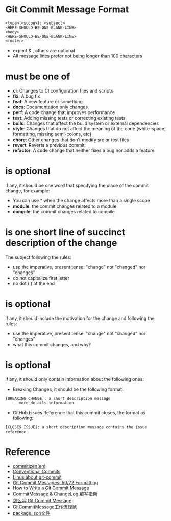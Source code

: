 # Git Commit Message Format

```
<type>(<scope>): <subject>
<HERE-SHOULD-BE-ONE-BLANK-LINE>
<body>
<HERE-SHOULD-BE-ONE-BLANK-LINE>
<footer>
```

- expect <type> & <subject>, others are optional
- All message lines prefer not being longer than 100 characters

# <type> must be one of
- **ci**: Changes to CI configuration files and scripts
- **fix**: A bug fix
- **feat**: A new feature or something
- **docs**: Documentation only changes
- **perf**: A code change that improves performance
- **test**: Adding missing tests or correcting existing tests
- **build**: Changes that affect the build system or external dependencies
- **style**: Changes that do not affect the meaning of the code (white-space, formatting, missing semi-colons, etc)
- **chore**: Other changes that don't modify src or test files
- **revert**: Reverts a previous commit
- **refactor**: A code change that neither fixes a bug nor adds a feature

# <scope> is optional

<scope> if any, it should be one word that specifying the place of the commit change, for example:

- You can use * when the change affects more than a single scope
- **module**: the commit changes related to a module
- **compile**: the commit changes related to compile

# <subject> is one short line of succinct description of the change

The subject following the rules:

- use the imperative, present tense: "change" not "changed" nor "changes"
- do not capitalize first letter
- no dot (.) at the end

# <body> is optional

<body> if any, it should include the motivation for the change and following the rules:

- use the imperative, present tense: "change" not "changed" nor "changes"
- what this commit changes, and why?

# <footer> is optional

<footer> if any, it should only contain information about the following ones:

- Breaking Changes, it should be the following format:
```
[BREAKING CHANGE]: a short description message
    - more details information
```

- GitHub Issues Reference that this commit closes, the format as following:
```
[CLOSES ISSUE]: a short description message contains the issue reference
```

# Reference
- [commitizen(en)][commitizen_url]
- [Conventional Commits][conventionalcommits_url]
- [Linus about git-commit][linus_about_git_commit_url]
- [Git Commit Messages: 50/72 Formatting][git_commit_msg_50_72_url]
- [How to Write a Git Commit Message][how_to_write_git_msg_url]
- [CommitMessage & ChangeLog 编写指南][gitmsg_and_changelog_url]
- [怎么写 Git Commit Message][cn_how_to_write_git_msg_url]
- [GitCommitMessage工作流规范][commitizen_usage_example_url]
- [package.json文件][what_is_package_json_url]

[commitizen_url]: http://commitizen.github.io/cz-cli
[linus_about_git_commit_url]: https://github.com/torvalds/linux/pull/17#issuecomment-5659933
[git_commit_msg_50_72_url]: https://stackoverflow.com/questions/2290016/git-commit-messages-50-72-formatting
[how_to_write_git_msg_url]: https://chris.beams.io/posts/git-commit
[gitmsg_and_changelog_url]: http://www.ruanyifeng.com/blog/2016/01/commit_message_change_log.html
[cn_how_to_write_git_msg_url]: http://www.jianshu.com/p/0117334c75fc
[commitizen_usage_example_url]: https://www.qcloud.com/community/article/509422001489391615
[what_is_package_json_url]: http://javascript.ruanyifeng.com/nodejs/packagejson.html
[conventionalcommits_url]: http://conventionalcommits.org/
